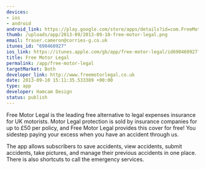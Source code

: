 ```yaml
--- 
devices: 
- ios
- android
android_link: https://play.google.com/store/apps/details?id=com.FreeMotorLegal
thumb: /uploads/app/2013-09/2013-09-10-free-motor-legal.png
email: fraser.cameron@corries-g.co.uk
itunes_id: "690460927"
ios_link: https://itunes.apple.com/gb/app/free-motor-legal/id690460927?mt=8
title: Free Motor Legal
permalink: /app/free-motor-legal
targetMarket: Both
developer_link: http://www.freemotorlegal.co.uk
date: 2013-09-10 15:11:35.533389 +00:00
type: app
developer: Hamcam Design
status: publish
---
```


Free Motor Legal is the leading free alternative to legal expenses insurance for UK motorists. Motor Legal protection is sold by insurance companies for up to £50 per policy, and Free Motor Legal provides this cover for free! You sidestep paying your excess when you have an accident through us.

The app allows subscribers to save accidents, view accidents, submit accidents, take pictures, and manage their previous accidents in one place. There is also shortcuts to call the emergency services.
